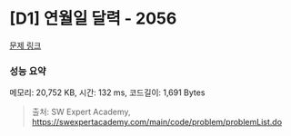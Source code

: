# [D1] 연월일 달력 - 2056 

[문제 링크](https://swexpertacademy.com/main/code/problem/problemDetail.do?contestProbId=AV5QLkdKAz4DFAUq) 

### 성능 요약

메모리: 20,752 KB, 시간: 132 ms, 코드길이: 1,691 Bytes



> 출처: SW Expert Academy, https://swexpertacademy.com/main/code/problem/problemList.do